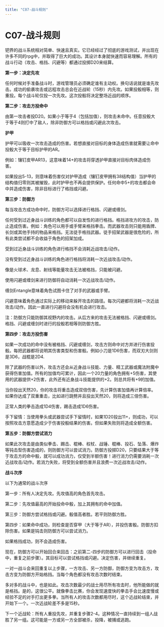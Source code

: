 ```yaml
---
title: "C07-战斗规则"
---
```

# C07-战斗规则

钯界的战斗系统相对简单、快速且真实。它已经经过了彻底的游戏测试，并出现在许多不同的rpg中，并取得了巨大的成功。其设计本身就快速而容易理解。所有的战斗行动（攻击、格挡、闪避等）都通过投掷D20来结算。

**第一步：决定先攻**

任何时候对手准备战斗时，游戏管理员必须确定谁有主动权。换句话说就是谁先攻击。成功的偷袭攻击或远程攻击总会在近战轮（15秒）内先攻。如果投骰相等，则重投。每个战斗轮仅投一次先攻。这次投骰将决定整场近战的顺序。

**第二步：攻击方投命中**

由第一攻击者投D20。如果小于等于4（包括加值），则攻击未命中。任意投骰大于等于4则打中了敌人，除非防御方可以格挡或闪避此次攻击。

**护甲**

护甲可以吸收一次攻击造成的伤害。若想直接对目标的身体造成伤害就需要让命中投骰大于等于目标护甲的AR。

例如：镶钉皮甲AR13，这意味着14+的攻击将穿透护甲直接对目标肉体造成伤害。

如果投出5-13，则意味着伤害仅对护甲造成（镶钉皮甲拥有38结构值）当护甲的结构值归零则其被摧毁，此时护甲也不再会提供保护。任何命中5+的攻击都会命中并造成伤害，除非目标进行了格挡或闪避。

**第三步：防御方**

每当攻击方成功命中时，防御方可以选择进行格挡、闪避或缠剑。

任何受到过近身战斗训练的角色都可以自发性的进行格挡。格挡进攻方的攻击，防止造成伤害。例如：角色可以用手或手臂来格挡拳击。而武器攻击则只能用盾牌、长剑或其他手持的物品来格挡。无法徒手格挡武器。徒手招架武器是很危险的，所有此类尝试都不会收益于角色的招架加成。

受到过近身战斗训练的角色进行格挡不会消耗近战攻击/动作。

没有受到过近身战斗训练的角色进行格挡将消耗一次近战攻击/动作。

像是火球术、龙息、射线等能量攻击无法被格挡，只能被闪避。

使用闪避或缠剑来进行防御将自动消耗一次近战攻击/动作。

缠剑Entangle意味着角色试图卡住了对手的武器或手臂。

闪避意味着角色通过实际上的移动来躲开攻击的路径。每次闪避都将消耗一次近战攻击/动作。因此一直进行闪避将会没有机会进行攻击。

注：防御方只能防御其视野内的攻击。从后方来的攻击无法被格挡、闪避或缠剑。格挡、闪避或缠剑时进行的投骰若相等则防御方胜。

**第四步：攻击方投伤害**

如果一次成功的命中没有被格挡、闪避或缠剑，攻击方则命中对方并进行伤害投骰。每把武器都将说明其伤害类型和伤害骰。例如小刀是1D6伤害，而双刃大剑则是3D6，战棍是2D4.

除了武器的伤害以外，攻击方还会从近身战斗技能、力量、精工武器或魔法附魔中获得伤害加值。所有的加值均可累计，因此一个20力量的角色拥有+5伤害，其使用的武器提供+2伤害，此外还有近身战斗技能提供的+2。则总共将有+9的加值。

当你投出天然20，你的攻击将重击造成双倍伤害，先计算伤害加值再计算倍率。如果你达成了双重重击，比如进行跳劈并且投出天然20，则将造成三倍伤害。

正常人类的拳击造成1D4伤害，踢击造成1D6伤害。

手下留情：当使用拳头或武器尝试手下留情时，如果1D20投出11+，则成功，可以按照攻击方意愿造成少于伤害投骰结果的伤害。但如果失败则将造成全额伤害。

**第五步：防御方尝试消力**

如果此次攻击是由类似拳击、踢击、棍棒、权杖、战锤、棍棒、投石、坠落、爆炸等钝击型伤害造成的，则防御方可以尝试消力。防御方投掷D20，只要结果大于等于攻击方的命中骰，就可以成功消力，仅受到半额伤害！进行消力仍需要消耗一次近战攻击/动作。若消力失败，将受到全额伤害并且浪费一次近战攻击/动作。

**战斗次序**

以下为通常的战斗次序

第一步：所有人决定先攻。先攻值高的角色首先攻击。

第二步：先攻值最高的开始投命中骰，加上其拥有的命中加值。

第三步：防御方尝试格挡或闪避。骰值高者胜。若平则防御方胜。

第四步：如果命中成功，则检查是否穿甲（大于等于AR），并投伤害骰。防御方扣除伤害。如果是钝击则防御方可以尝试消力。

如果格挡成功，则不会造成伤害。

现在，防御方可以开始回合来回击：之前第二-四步的防御方可以进行回击（投命中，重复之前步骤）。其目标可以尝试格挡或闪避。决定伤害，并继续重复。

一对一战斗会来回重复以上步骤，一方攻击、另一方防御，防御方变为攻击方，攻击方变为防御方开始格挡。当每个角色都没有攻击次数时结束。

多对多的战斗中，也是如此。攻击次数最少的战士用尽所有攻击时，他所能做的就是格挡。是的，这很公平。就像拳击比赛，你会发现速度快的拳击手会比速度慢或经验不足的对手打出更多拳。当所有人的攻击次数都用尽时，这个近战轮结束，并开始下一个。一次近战轮差不多是15秒。

下一个近战轮：所有人重投先攻，并重复步骤2-4。这种情况一直持续到一组人战胜了另一组。这可能是一方或另一方全部被杀，投降，被捕或逃跑。
